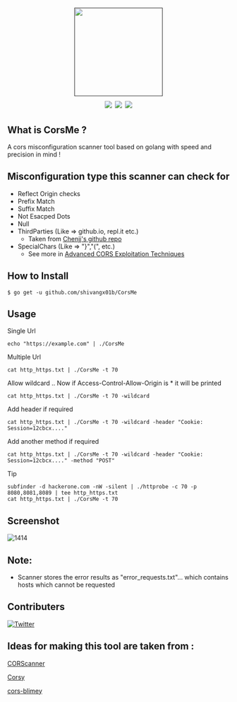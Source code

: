 <h1 align="center">
  <br>
  <a href=""><img src="https://github.com/Shivangx01b/CorsMe/blob/master/static/banner.png" alt="" width="200px;"></a>
  <br>
  <img src="https://img.shields.io/github/languages/top/Shivangx01b/CorsMe?style=flat-square">
  <a href="https://goreportcard.com/report/github.com/Shivangx01b/CorsMe"><img src="https://goreportcard.com/badge/github.com/Shivangx01b/CorsMe"></a>
  <a href="https://twitter.com/intent/follow?screen_name=shivangx01b"><img src="https://img.shields.io/twitter/follow/shivangx01b?style=flat-square"></a>
</h1>

## What is CorsMe ?
A cors misconfiguration scanner tool based on golang with speed and precision in mind !

## Misconfiguration type  this scanner can check for

- Reflect Origin checks 
- Prefix Match
- Suffix Match
- Not Esacped Dots
- Null 
- ThirdParties (Like => github.io, repl.it etc.)
  - Taken from [Chenjj's github repo](https://github.com/chenjj/CORScanner/blob/master/origins.json)
- SpecialChars (Like => "}","(", etc.)
  - See more in [Advanced CORS Exploitation Techniques](https://www.corben.io/advanced-cors-techniques/)

## How to Install

```
$ go get -u github.com/shivangx01b/CorsMe
```
## Usage

Single Url
```plain
echo "https://example.com" | ./CorsMe 
```
Multiple Url
```plain
cat http_https.txt | ./CorsMe -t 70
```
Allow wildcard .. Now if Access-Control-Allow-Origin is * it will be printed
```plain
cat http_https.txt | ./CorsMe -t 70 -wildcard
```
Add header if required
```plain
cat http_https.txt | ./CorsMe -t 70 -wildcard -header "Cookie: Session=12cbcx...."
```
Add another method if required
```plain
cat http_https.txt | ./CorsMe -t 70 -wildcard -header "Cookie: Session=12cbcx...." -method "POST"
```

Tip
```plain
subfinder -d hackerone.com -nW -silent | ./httprobe -c 70 -p 8080,8081,8089 | tee http_https.txt
cat http_https.txt | ./CorsMe -t 70
```
## Screenshot
![1414](https://github.com/Shivangx01b/CorsMe/blob/master/static/action.png)

## Note:

- Scanner stores the error results as "error_requests.txt"... which contains hosts which cannot be requested

## Contributers
[![Twitter](https://img.shields.io/badge/twitter-@1ndianl33t-blue.svg)](https://twitter.com/1ndianl33t)

## Ideas for making this tool are taken from :
[CORScanner](https://github.com/chenjj/CORScanner)

[Corsy](https://github.com/s0md3v/Corsy)

[cors-blimey](https://github.com/tomnomnom/hacks/tree/master/cors-blimey)
